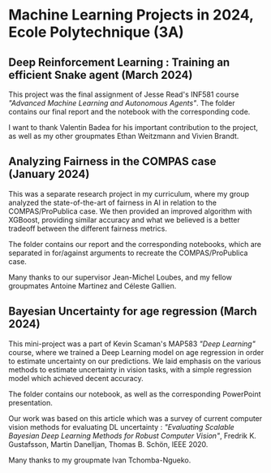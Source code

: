 # Machine Learning Projects in 2024, Ecole Polytechnique (3A)
## Deep Reinforcement Learning : Training an efficient Snake agent (March 2024)
This project was the final assignment of Jesse Read's INF581 course *"Advanced Machine Learning and Autonomous Agents"*. The folder contains our final report and the notebook with the corresponding code. 

I want to thank Valentin Badea for his important contribution to the project, as well as my other groupmates Ethan Weitzmann and Vivien Brandt.

## Analyzing Fairness in the COMPAS case (January 2024)
This was a separate research project in my curriculum, where my group analyzed the state-of-the-art of fairness in AI in relation to the COMPAS/ProPublica case. We then provided an improved algorithm with XGBoost, providing similar accuracy and what we believed is a better tradeoff between the different fairness metrics. 

The folder contains our report and the corresponding notebooks, which are separated in for/against arguments to recreate the COMPAS/ProPublica case.

Many thanks to our supervisor Jean-Michel Loubes, and my fellow groupmates Antoine Martinez and Céleste Gallien.

## Bayesian Uncertainty for age regression (March 2024)
This mini-project was a part of Kevin Scaman's MAP583 *"Deep Learning"* course, where we trained a Deep Learning model on age regression in order to estimate uncertainty on our predictions. We laid emphasis on the various methods to estimate uncertainty in vision tasks, with a simple regression model which achieved decent accuracy.

The folder contains our notebook, as well as the corresponding PowerPoint presentation.

Our work was based on this article which was a survey of current computer vision methods for evaluating DL uncertainty : *"Evaluating Scalable Bayesian Deep Learning Methods for Robust Computer Vision"*, Fredrik K. Gustafsson, Martin Danelljan, Thomas B. Schön, IEEE 2020.

Many thanks to my groupmate Ivan Tchomba-Ngueko.
